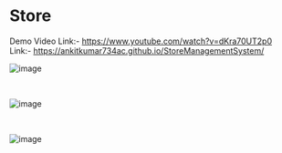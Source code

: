 # Store
Demo Video Link:- https://www.youtube.com/watch?v=dKra70UT2p0
<br/>
Link:- https://ankitkumar734ac.github.io/StoreManagementSystem/
<br/>

![image](https://user-images.githubusercontent.com/71343747/207154844-518ca0c9-acde-4490-9953-10caff9b25b5.png)

<br/>

![image](https://user-images.githubusercontent.com/71343747/207154963-39a18962-002f-4aa7-893f-581f33f09d2f.png)

<br/>

![image](https://user-images.githubusercontent.com/71343747/207154991-1eec90ae-99c0-4498-92c5-ed7260ed5e7d.png)
